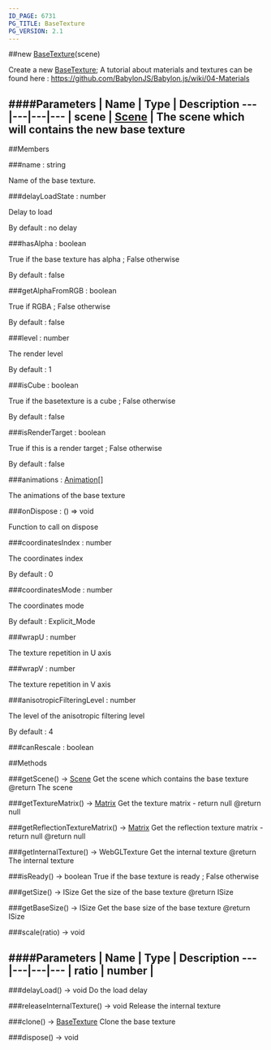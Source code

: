 ```yaml
---
ID_PAGE: 6731
PG_TITLE: BaseTexture
PG_VERSION: 2.1
---
```

##new [BaseTexture](page.php?p=6731)(scene)



Create a new [BaseTexture](page.php?p=6731);
A tutorial about materials and textures can be found here : https://github.com/BabylonJS/Babylon.js/wiki/04-Materials




####Parameters
 | Name | Type | Description
---|---|---|---
 | scene | [Scene](page.php?p=6662) | The scene which will contains the new base texture
---

##Members

###name : string




Name of the base texture.



###delayLoadState : number




Delay to load

By default : no delay



###hasAlpha : boolean




True if the base texture has alpha ; False otherwise

By default : false



###getAlphaFromRGB : boolean




True if RGBA ; False otherwise

By default : false



###level : number




The render level

By default : 1



###isCube : boolean




True if the basetexture is a cube ; False otherwise

By default : false



###isRenderTarget : boolean




True if this is a render target ; False otherwise

By default : false



###animations : [Animation](page.php?p=6684)[]




The animations of the base texture



###onDispose : () =&gt; void




Function to call on dispose



###coordinatesIndex : number




The coordinates index

By default : 0



###coordinatesMode : number




The coordinates mode

By default : Explicit_Mode



###wrapU : number




The texture repetition in U axis



###wrapV : number




The texture repetition in V axis



###anisotropicFilteringLevel : number




The level of the anisotropic filtering level

By default : 4






###canRescale : boolean









##Methods

###getScene() &rarr; [Scene](page.php?p=6662)
Get the scene which contains the base texture
@return The scene






###getTextureMatrix() &rarr; [Matrix](page.php?p=6754)
Get the texture matrix - return null
@return null






###getReflectionTextureMatrix() &rarr; [Matrix](page.php?p=6754)
Get the reflection texture matrix - return null
@return null






###getInternalTexture() &rarr; WebGLTexture
Get the internal texture
@return The internal texture






###isReady() &rarr; boolean
True if the base texture is ready ; False otherwise






###getSize() &rarr; ISize
Get the size of the base texture
@return ISize






###getBaseSize() &rarr; ISize
Get the base size of the base texture
@return ISize






###scale(ratio) &rarr; void



####Parameters
 | Name | Type | Description
---|---|---|---
 | ratio | number | 
---

###delayLoad() &rarr; void
Do the load delay






###releaseInternalTexture() &rarr; void
Release the internal texture






###clone() &rarr; [BaseTexture](page.php?p=6731)
Clone the base texture






###dispose() &rarr; void

